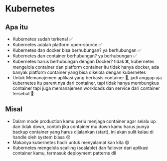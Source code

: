 # Kubernetes
## Apa itu
- Kubernetes sudah terkenal ✅
- Kubernetes adalah platform open-source ✅
- Kubernetes dan docker bisa berhubungan? ya berhubungan ✅
- Kubernetes dan container berhubungan? ya berhubungan ✅
- Kubernetes harus berhubungan dengan Docker? tidak ❌, kubernetes mengelola container dan platform container itu tidak hanya docker, ada banyak platform container yang bisa dikelola dengan kubernetes
- Untuk Memanajemen aplikasi yang berbasis container 🔧, jadi anggap aja kubernetes itu parent nya dari container, tapi tidak hanya membungkus container tapi juga memanajemen workloads dan service dari container tersebut 🔧

## Misal
- Dalam mode production kamu perlu menjaga container agar selalu up dan tidak down, contoh jika container mu down kamu harus punya backup container yang harus dijalankan (start), ini akan sulit kalau di handle oleh system biasa 😢
- Makanya kubernetes hadir untuk menyalamat kan kita 😄
- Kubernetes mengelola scalling (scalable) dan failover dari aplikasi container kamu, termasuk deployment patterns dll